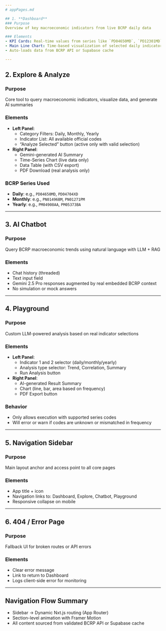 ```yaml
---
# appPages.md

## 1. **Dashboard**
### Purpose
Overview of key macroeconomic indicators from live BCRP daily data

### Elements
- KPI Cards: Real-time values from series like `PD04650MD`, `PD12301MD`
- Main Line Chart: Time-based visualization of selected daily indicators
- Auto-loads data from BCRP API or Supabase cache

---
```


## 2. **Explore & Analyze**
### Purpose
Core tool to query macroeconomic indicators, visualize data, and generate AI summaries

### Elements
- **Left Panel**:
  - Category Filters: Daily, Monthly, Yearly
  - Indicator List: All available official codes
  - “Analyze Selected” button (active only with valid selection)
- **Right Panel**:
  - Gemini-generated AI Summary
  - Time-Series Chart (live data only)
  - Data Table (with CSV export)
  - PDF Download (real analysis only)

### BCRP Series Used
- **Daily**: e.g., `PD04650MD`, `PD04704XD`
- **Monthly**: e.g., `PN01496BM`, `PN01271PM`
- **Yearly**: e.g., `PM04908AA`, `PM05373BA`

---

## 3. **AI Chatbot**
### Purpose
Query BCRP macroeconomic trends using natural language with LLM + RAG

### Elements
- Chat history (threaded)
- Text input field
- Gemini 2.5 Pro responses augmented by real embedded BCRP context
- No simulation or mock answers

---

## 4. **Playground**
### Purpose
Custom LLM-powered analysis based on real indicator selections

### Elements
- **Left Panel**:
  - Indicator 1 and 2 selector (daily/monthly/yearly)
  - Analysis type selector: Trend, Correlation, Summary
  - Run Analysis button
- **Right Panel**:
  - AI-generated Result Summary
  - Chart (line, bar, area based on frequency)
  - PDF Export button

### Behavior
- Only allows execution with supported series codes
- Will error or warn if codes are unknown or mismatched in frequency

---

## 5. **Navigation Sidebar**
### Purpose
Main layout anchor and access point to all core pages

### Elements
- App title + icon
- Navigation links to: Dashboard, Explore, Chatbot, Playground
- Responsive collapse on mobile

---

## 6. **404 / Error Page**
### Purpose
Fallback UI for broken routes or API errors

### Elements
- Clear error message
- Link to return to Dashboard
- Logs client-side error for monitoring

---

## Navigation Flow Summary
- Sidebar → Dynamic Nxt.js routing (App Router)
- Section-level animation with Framer Motion
- All content sourced from validated BCRP API or Supabase cache
